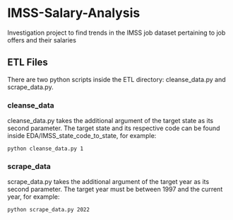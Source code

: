 # IMSS-Salary-Analysis
Investigation project to find trends in the IMSS job dataset pertaining to job offers and their salaries

## ETL Files
There are two python scripts inside the ETL directory: cleanse_data.py and scrape_data.py. 

### cleanse_data
cleanse_data.py takes the additional argument of the target state as its second parameter. The target state and its respective code can be found inside EDA/IMSS_state_code_to_state, for example:
```
python cleanse_data.py 1
```

### scrape_data
scrape_data.py takes the additional argument of the target year as its second parameter. The target year must be between 1997 and the current year, for example:
```
python scrape_data.py 2022
```